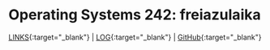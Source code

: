 # Operating Systems 242: freiazulaika

[LINKS](LINKS/){:target="_blank"} | [LOG](TXT/mylog.txt){:target="_blank"} | [GitHub](https://github.com/freiazulaika/os242){:target="_blank"}
